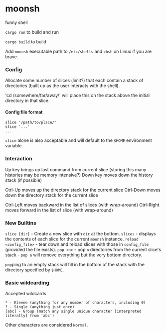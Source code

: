# moonsh

funny shell

`cargo run` to build and run

`cargo build` to build

Add `moonsh` executable path to `/etc/shells` and `chsh` on Linux if you are brave.

### Config

Allocate some number of slices (limit?) that each contain a stack of directories (built up as the user interacts with the shell).

'cd /somewhere/far/away/' will place this on the stack above the initial directory in that slice.

#### Config file format

```
slice '/path/to/place/'
slice '...'
...
```

`slice` alone is also acceptable and will default to the `$HOME` environment variable.

### Interaction

Up key brings up last command from current slice (storing this many histories may be memory intensive?)
Down key moves down the history stack (if possible)

Ctrl-Up moves up the directory stack for the current slice
Ctrl-Down moves down the directory stack for the current slice

Ctrl-Left moves backward in the list of slices (with wrap-around)
Ctrl-Right moves forward in the list of slice (with wrap-around)

### New Builtins

`slice [dir]` - Create a new slice with `dir` at the bottom.
`slices` - displays the contents of each slice for the current `moonsh` instance.
`reload <config_file>` - tear down and reload slices with those in `config_file` (provided the file exists).
`pop <n>` - pop `n` directories from the current slice's stack
    - `pop a` will remove everything but the very bottom directory.

`pop`ping to an empty stack will fill in the bottom of the stack with the directory specified by `$HOME`.

### Basic wildcarding

Accepted wildcards

```
* - Kleene (anything for any number of characters, including 0)
? - Single (anything just once)
[abc] - Group (match any single unique character [interpreted literally] from 'abc')
```

Other characters are considered `Normal`.
